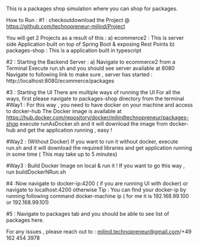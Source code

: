 This is a packages shop simulation where you can shop for packages.

How to Run :
#1 : checkoutdownload the Project @ https://github.com/technopreneur-milind/Project

You will get 2 Projects as a result of this :
a) ecommerce2 : This is server side Application built on top of Spring Boot & exposing Rest Points
b) packages-shop : This is a application built in typescript

#2 : Starting the Backend Server : 
  a) Navigate to ecommerce2 from a Terminal
  Execute run.sh and you should see server available at 8080
  Navigate to following link to make sure , server has started :
  http://localhost:8080/ecommerce/packages
  
#3 : Starting the UI 
 There are multiple ways of running the UI 
 For all the ways, first please navigate to packages-shop directory from the terminal
 #Way1 : For this way , you need to have docker on your machine and access to docker-hub
 The Docker image is available at https://hub.docker.com/repository/docker/milindtechnopreneur/packages-shop
  execute runAsDocker.sh and it will download the image from docker-hub and get the application running , easy !
  
#Way2 : (Without Docker)
 If you want to run it without docker, execute run.sh and it will download the required libraries and get application running 
 in some time ( This may take up to 5 minutes)
 
 #Way3 : Build Docker Image on local & run it !
 If you want to go this way , run buildDockerNRun.sh 
 
 #4 :Now navigate to docker-ip:4200 ( if you are running UI with docker) or navigate to localhost:4200 otherwise
 Tip : You can find your docker-ip by running following command 
 docker-machine ip  ( for me it is 192.168.99.100 or 192.168.99.101)
 
 #5 : Navigate to packages tab and you should be able to see list of packages here.
 
 
 
 For any issues , please reach out to : milind.technopreneur@gmail.com/+49 162 454 3978
 
 
